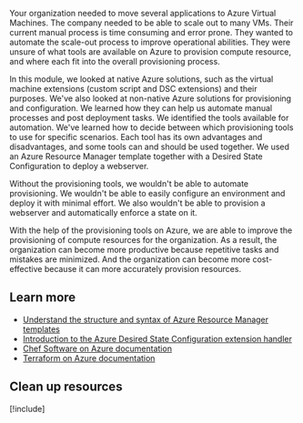 
Your organization needed to move several applications to Azure Virtual Machines. The company needed to be able to scale out to many VMs. Their current manual process is time consuming and error prone. They wanted to automate the scale-out process to improve operational abilities. They were unsure of what tools are available on Azure to provision compute resource, and where each fit into the overall provisioning process.

In this module, we looked at native Azure solutions, such as the virtual machine extensions (custom script and DSC extensions) and their purposes. We've also looked at non-native Azure solutions for provisioning and configuration. We learned how they can help us automate manual processes and post deployment tasks. We identified the tools available for automation. We've learned how to decide between which provisioning tools to use for specific scenarios. Each tool has its own advantages and disadvantages, and some tools can and should be used together. We used an Azure Resource Manager template together with a Desired State Configuration to deploy a webserver.

Without the provisioning tools, we wouldn't be able to automate provisioning. We wouldn't be able to easily configure an environment and deploy it with minimal effort. We also wouldn't be able to provision a webserver and automatically enforce a state on it.

With the help of the provisioning tools on Azure, we are able to improve the provisioning of compute resources for the organization. As a result, the organization can become more productive because repetitive tasks and mistakes are minimized. And the organization can become more cost-effective because it can more accurately provision resources.

## Learn more

- [Understand the structure and syntax of Azure Resource Manager templates](https://docs.microsoft.com/azure/azure-resource-manager/resource-group-authoring-templates)
- [Introduction to the Azure Desired State Configuration extension handler](https://docs.microsoft.com/azure/virtual-machines/extensions/dsc-overview)
- [Chef Software on Azure documentation](https://docs.microsoft.com/azure/chef/)
- [Terraform on Azure documentation](https://docs.microsoft.com/azure/terraform/)

## Clean up resources

[!include[](../../../includes/azure-sandbox-cleanup.md)]
